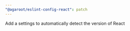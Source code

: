 ```yaml
---
"@agaroot/eslint-config-react": patch
---
```


Add a settings to automatically detect the version of React
